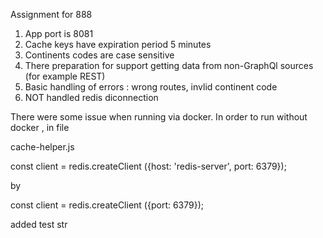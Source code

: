 
Assignment for 888

1) App port is 8081 
2) Cache keys have expiration period 5 minutes 
3) Continents codes are case sensitive
4) There preparation for support getting data from non-GraphQl sources (for example REST)
5) Basic handling of errors : wrong routes, invlid continent code 
6) NOT handled redis diconnection

There were some issue when running via docker.
In order to run without docker , in file 

cache-helper.js

const client = redis.createClient ({host: 'redis-server', port: 6379});

by 

const client = redis.createClient ({port: 6379});

added test str
